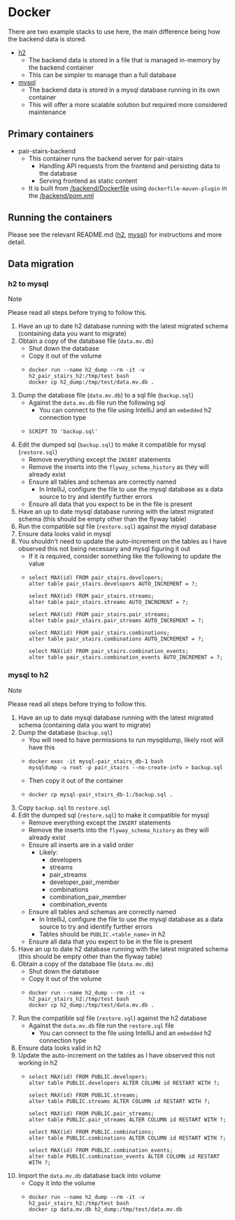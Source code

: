 # Docker

There are two example stacks to use here, the main difference being how the backend data is stored.

- [h2](./h2/README.md)
  - The backend data is stored in a file that is managed in-memory by the backend container
  - This can be simpler to manage than a full database
- [mysql](./mysql/README.md)
  - The backend data is stored in a mysql database running in its own container
  - This will offer a more scalable solution but required more considered maintenance

## Primary containers

- pair-stairs-backend
  - This container runs the backend server for pair-stairs
    - Handling API requests from the frontend and persisting data to the database
    - Serving frontend as static content 
  - It is built from [/backend/Dockerfile](/backend/Dockerfile) using `dockerfile-maven-plugin` in the [/backend/pom.xml](/backend/pom.xml)

## Running the containers

Please see the relevant README.md ([h2](./h2/README.md), [mysql](./mysql/README.md)) for instructions and more detail.

## Data migration

### h2 to mysql

> [!NOTE]
> Please read all steps before trying to follow this.

1. Have an up to date h2 database running with the latest migrated schema (containing data you want to migrate)
2. Obtain a copy of the database file (`data.mv.db`)
   - Shut down the database
   - Copy it out of the volume
   - ```shell
     docker run --name h2_dump --rm -it -v h2_pair_stairs_h2:/tmp/test bash
     docker cp h2_dump:/tmp/test/data.mv.db .
     ```
3. Dump the database file (`data.mv.db`) to a sql file (`backup.sql`)
   - Against the `data.mv.db` file run the following sql
     - You can connect to the file using IntelliJ and an `embedded` h2 connection type
   - ```h2
     SCRIPT TO 'backup.sql'
     ```
4. Edit the dumped sql (`backup.sql`) to make it compatible for mysql (`restore.sql`)
   - Remove everything except the `INSERT` statements
   - Remove the inserts into the `flyway_schema_history` as they will already exist
   - Ensure all tables and schemas are correctly named
     - In IntelliJ, configure the file to use the mysql database as a data source to try and identify further errors
   - Ensure all data that you expect to be in the file is present
5. Have an up to date mysql database running with the latest migrated schema (this should be empty other than the flyway table)
6. Run the compatible sql file (`restore.sql`) against the mysql database
7. Ensure data looks valid in mysql
8. You shouldn't need to update the auto-increment on the tables as I have observed this not being necessary and mysql figuring it out
   - If it is required, consider something like the following to update the value
   - ```mysql
     select MAX(id) FROM pair_stairs.developers;
     alter table pair_stairs.developers AUTO_INCREMENT = ?;
     
     select MAX(id) FROM pair_stairs.streams;
     alter table pair_stairs.streams AUTO_INCREMENT = ?;
     
     select MAX(id) FROM pair_stairs.pair_streams;
     alter table pair_stairs.pair_streams AUTO_INCREMENT = ?;
     
     select MAX(id) FROM pair_stairs.combinations;
     alter table pair_stairs.combinations AUTO_INCREMENT = ?;
     
     select MAX(id) FROM pair_stairs.combination_events;
     alter table pair_stairs.combination_events AUTO_INCREMENT = ?;
     ``` 

### mysql to h2

> [!NOTE]
> Please read all steps before trying to follow this.

1. Have an up to date mysql database running with the latest migrated schema (containing data you want to migrate)
2. Dump the database (`backup.sql`)
    - You will need to have permissions to run mysqldump, likely root will have this
    - ```shell
      docker exec -it mysql-pair_stairs_db-1 bash
      mysqldump -u root -p pair_stairs --no-create-info > backup.sql
      ```
    - Then copy it out of the container
    - ```shell
      docker cp mysql-pair_stairs_db-1:/backup.sql .
      ```
3. Copy `backup.sql` to `restore.sql`
4. Edit the dumped sql (`restore.sql`) to make it compatible for mysql
    - Remove everything except the `INSERT` statements
    - Remove the inserts into the `flyway_schema_history` as they will already exist
    - Ensure all inserts are in a valid order
      - Likely:
        - developers
        - streams
        - pair_streams
        - developer_pair_member
        - combinations
        - combination_pair_member
        - combination_events
    - Ensure all tables and schemas are correctly named
        - In IntelliJ, configure the file to use the mysql database as a data source to try and identify further errors
        - Tables should be `PUBLIC.<table_name>` in h2
    - Ensure all data that you expect to be in the file is present
5. Have an up to date h2 database running with the latest migrated schema (this should be empty other than the flyway table)
6. Obtain a copy of the database file (`data.mv.db`)
    - Shut down the database
    - Copy it out of the volume
    - ```shell
      docker run --name h2_dump --rm -it -v h2_pair_stairs_h2:/tmp/test bash
      docker cp h2_dump:/tmp/test/data.mv.db .
      ```
7. Run the compatible sql file (`restore.sql`) against the h2 database
    - Against the `data.mv.db` file run the `restore.sql` file
        - You can connect to the file using IntelliJ and an `embedded` h2 connection type
8. Ensure data looks valid in h2
9. Update the auto-increment on the tables as I have observed this not working in h2
    - ```h2
      select MAX(id) FROM PUBLIC.developers;
      alter table PUBLIC.developers ALTER COLUMN id RESTART WITH ?;
      
      select MAX(id) FROM PUBLIC.streams;
      alter table PUBLIC.streams ALTER COLUMN id RESTART WITH ?;
      
      select MAX(id) FROM PUBLIC.pair_streams;
      alter table PUBLIC.pair_streams ALTER COLUMN id RESTART WITH ?;
      
      select MAX(id) FROM PUBLIC.combinations;
      alter table PUBLIC.combinations ALTER COLUMN id RESTART WITH ?;
      
      select MAX(id) FROM PUBLIC.combination_events;
      alter table PUBLIC.combination_events ALTER COLUMN id RESTART WITH ?;
      ``` 
10. Import the `data.mv.db` database back into volume
     - Copy it into the volume
     - ```shell
       docker run --name h2_dump --rm -it -v h2_pair_stairs_h2:/tmp/test bash
       docker cp data.mv.db h2_dump:/tmp/test/data.mv.db
       ```